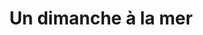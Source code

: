 ---
title: "Un dimanche à la mer"
url: /saint-martin-de-re/un-dimanche-a-la-mer/
shop: vêtements
---